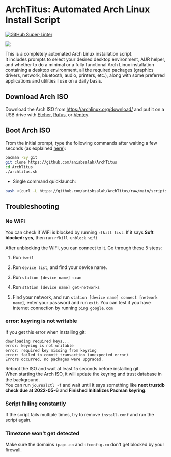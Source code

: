 # ArchTitus: Automated Arch Linux Install Script

[![GitHub Super-Linter](https://github.com/ChrisTitusTech/ArchTitus/workflows/Lint%20Code%20Base/badge.svg)](https://github.com/marketplace/actions/super-linter)

<img src="https://i.imgur.com/YiNMnan.png" />

This is a completely automated Arch Linux installation script.\
It includes prompts to select your desired desktop environment, AUR helper, and whether to do a minimal or a fully functional Arch Linux installation containing a desktop environment, all the required packages (graphics drivers, network, bluetooth, audio, printers, etc.), along with some preferred applications and utilities I use on a daily basis.

## Download Arch ISO

Download the Arch ISO from <https://archlinux.org/download/> and put it on a USB drive with [Etcher](https://www.balena.io/etcher/), [Rufus](https://rufus.ie/en/), or [Ventoy](https://www.ventoy.net/en/index.html)

## Boot Arch ISO

From the initial prompt, type the following commands after waiting a few seconds (as explained [here](#error-keyring-is-not-writable)):

```bash
pacman -Sy git
git clone https://github.com/anisbsalah/ArchTitus
cd ArchTitus
./archtitus.sh
```

- Single command quicklaunch:

```bash
bash <(curl -L https://github.com/anisbsalah/ArchTitus/raw/main/scripts/curl-install.sh)
```

## Troubleshooting

### **No WiFi**

You can check if WiFi is blocked by running `rfkill list`.
If it says **Soft blocked: yes**, then run `rfkill unblock wifi`

After unblocking the WiFi, you can connect to it. Go through these 5 steps:

1. Run `iwctl`

2. Run `device list`, and find your device name.

3. Run `station [device name] scan`

4. Run `station [device name] get-networks`

5. Find your network, and run `station [device name] connect [network name]`, enter your password and run `exit`. You can test if you have internet connection by running `ping google.com`

### **error: keyring is not writable**

If you get this error when installing git:

```
downloading required keys...
error: keyring is not writable
error: required key missing from keyring
error: failed to commit transaction (unexpected error)
Errors occurred, no packages were upgraded.
```

Reboot the ISO and wait at least 15 seconds before installing git. \
When starting the Arch ISO, it will update the keyring and trust database in the background. \
You can run `journalctl -f` and wait until it says something like **next trustdb check due at 2022-05-6** and **Finished Initializes Pacman keyring**.

### **Script failing constantly**

If the script fails multiple times, try to remove `install.conf` and run the script again.

### **Timezone won't get detected**

Make sure the domains `ipapi.co` and `ifconfig.co` don't get blocked by your firewall.
